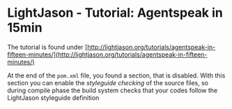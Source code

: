 # LightJason - Tutorial: Agentspeak in 15min

The tutorial is found under [http://lightjason.org/tutorials/agentspeak-in-fifteen-minutes/](http://lightjason.org/tutorials/agentspeak-in-fifteen-minutes/)

At the end of the ```pom.xml``` file, you found a section, that is disabled. With this section you can enable the _styleguide checking_ of the source files, so during compile phase the build system checks that your codes follow the LightJason styleguide definition
